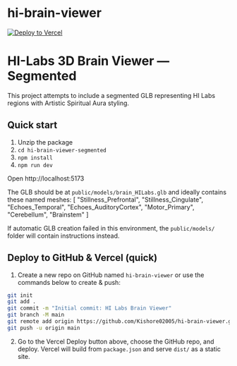 # hi-brain-viewer

[![Deploy to Vercel](https://vercel.com/button)](https://vercel.com/new?repository-url=https://github.com/Kishore02005/hi-brain-viewer)

# HI-Labs 3D Brain Viewer — Segmented

This project attempts to include a segmented GLB representing HI Labs regions with Artistic Spiritual Aura styling.

## Quick start
1. Unzip the package
2. `cd hi-brain-viewer-segmented`
3. `npm install`
4. `npm run dev`

Open http://localhost:5173

The GLB should be at `public/models/brain_HILabs.glb` and ideally contains these named meshes:
[
  "Stillness_Prefrontal",
  "Stillness_Cingulate",
  "Echoes_Temporal",
  "Echoes_AuditoryCortex",
  "Motor_Primary",
  "Cerebellum",
  "Brainstem"
]

If automatic GLB creation failed in this environment, the `public/models/` folder will contain instructions instead.

## Deploy to GitHub & Vercel (quick)
1. Create a new repo on GitHub named `hi-brain-viewer` or use the commands below to create & push:
```bash
git init
git add .
git commit -m "Initial commit: HI Labs Brain Viewer"
git branch -M main
git remote add origin https://github.com/Kishore02005/hi-brain-viewer.git
git push -u origin main
```
2. Go to the Vercel Deploy button above, choose the GitHub repo, and deploy. Vercel will build from `package.json` and serve `dist/` as a static site.
